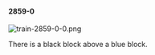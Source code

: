 #### 2859-0
![train-2859-0-0.png](https://github.com/lil-lab/nlvr/raw/master/nlvr/train/images/48/train-2859-0-0.png "train-2859-0-0.png")

There is a black block above a blue block.